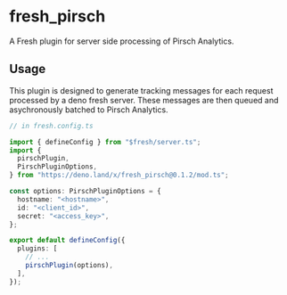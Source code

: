 # fresh_pirsch

A Fresh plugin for server side processing of Pirsch Analytics.

## Usage

This plugin is designed to generate tracking messages for each request processed
by a deno fresh server. These messages are then queued and asychronously batched
to Pirsch Analytics.

```ts
// in fresh.config.ts

import { defineConfig } from "$fresh/server.ts";
import {
  pirschPlugin,
  PirschPluginOptions,
} from "https://deno.land/x/fresh_pirsch@0.1.2/mod.ts";

const options: PirschPluginOptions = {
  hostname: "<hostname>",
  id: "<client_id>",
  secret: "<access_key>",
};

export default defineConfig({
  plugins: [
    // ...
    pirschPlugin(options),
  ],
});
```
